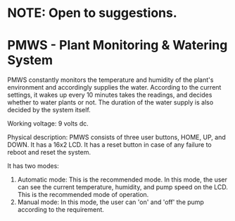# NOTE: Open to suggestions.
# PMWS - Plant Monitoring & Watering System
PMWS constantly monitors the temperature and humidity of the plant's environment and accordingly supplies the water.
According to the current settings, it wakes up every 10 minutes takes the readings, and decides whether to water plants or not.
The duration of the water supply is also decided by the system itself.

Working voltage: 9 volts dc.

Physical description:
PMWS consists of three user buttons, HOME, UP, and DOWN.
It has a 16x2 LCD.
It has a reset button in case of any failure to reboot and reset the system.

It has two modes:
1. Automatic mode: This is the recommended mode. In this mode, the user can see the current temperature, humidity, and pump speed on the LCD.  This is the recommended mode of operation.
2. Manual mode: In this mode, the user can 'on' and 'off' the pump according to the requirement.
